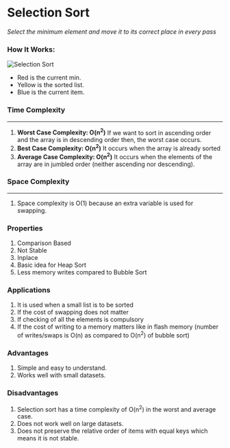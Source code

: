 # Selection Sort
*Select the minimum element and move it to its correct place in every pass*

### How It Works:
![Selection Sort](https://upload.wikimedia.org/wikipedia/commons/9/94/Selection-Sort-Animation.gif)
* Red is the current min. 
* Yellow is the sorted list. 
* Blue is the current item.


### Time Complexity

---
1. **Worst Case Complexity: O(n<sup>2</sup>)**
If we want to sort in ascending order and the array is in descending order then, the worst case occurs.
2. **Best Case Complexity: O(n<sup>2</sup>)**
It occurs when the array is already sorted
3. **Average Case Complexity: O(n<sup>2</sup>)**
It occurs when the elements of the array are in jumbled order (neither ascending nor descending).


### Space Complexity

---
1. Space complexity is O(1) because an extra variable is used for swapping.

### Properties
1. Comparison Based
2. Not Stable
3. Inplace
4. Basic idea for Heap Sort
5. Less memory writes compared to Bubble Sort

### Applications
1. It is used when a small list is to be sorted
2. If the cost of swapping does not matter
3. If checking of all the elements is compulsory
4. If the cost of writing to a memory matters like in flash memory (number of writes/swaps is O(n) as compared to O(n<sup>2</sup>) of bubble sort)

### Advantages
1. Simple and easy to understand.
2. Works well with small datasets.

### Disadvantages
1. Selection sort has a time complexity of O(n<sup>2</sup>) in the worst and average case.
2. Does not work well on large datasets.
3. Does not preserve the relative order of items with equal keys which means it is not stable.
